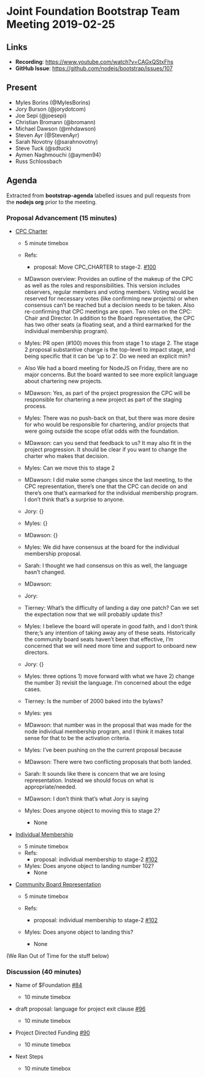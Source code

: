 # Joint Foundation Bootstrap Team Meeting 2019-02-25

## Links

* **Recording**:  https://www.youtube.com/watch?v=CAGxQStxFhs
* **GitHub Issue**: https://github.com/nodejs/bootstrap/issues/107

## Present

- Myles Borins (@MylesBorins)
- Jory Burson (@jorydotcom)
- Joe Sepi (@joesepi)
- Christian Bromann (@bromann)
- Michael Dawson (@mhdawson)
- Steven Ayr (@StevenAyr)
- Sarah Novotny (@sarahnovotny)
- Steve Tuck (@sdtuck)
- Aymen Naghmouchi (@aymen94)
- Russ Schlossbach

## Agenda

Extracted from **bootstrap-agenda** labelled issues and pull requests from the **nodejs org** prior to the meeting.

### Proposal Advancement (15 minutes)
* [CPC Charter](https://github.com/openjs-foundation/cross-project-council/tree/f94c0e919a33bd0323d6190d84f341d21e1a3d6c/proposals/stage-1/CPC_CHARTER)
  * 5 minute timebox
  * Refs:  
    * proposal: Move CPC_CHARTER to stage-2.
      [#100](https://github.com/nodejs/bootstrap/pull/100)

  * MDawson overview: Provides an outline of the makeup of the CPC as well as the roles and responsibilities. This version includes   observers, regular members and voting members. Voting would be reserved for necessary votes (like confirming new projects) or when consensus can’t be reached but a decision needs to be taken. Also re-confirming that CPC meetings are open. Two roles on the CPC: Chair and Director. In addition to the Board representative, the CPC has two other seats (a floating seat, and a third earmarked for the individual membership program).
  * Myles: PR open (#100) moves this from stage 1 to stage 2. The stage 2 proposal substantive change is the top-level to impact stage, and being specific that it can be ‘up to 2’. Do we need an explicit min?
  * Also We had a board meeting for NodeJS on Friday, there are no major concerns. But the board wanted to see more explicit language about chartering new projects. 
  * MDawson: Yes, as part of the project progression the CPC will be responsible for chartering a new project as part of the staging   process. 
  * Myles: There was no push-back on that, but there was more desire for who would be responsible for chartering, and/or projects that were going outside the scope of/at odds with the foundation.
  * MDawson: can you send that feedback to us? It may also fit in the project progression. It should be clear if you want to change the     charter who makes that decision.
  * Myles: Can we move this to stage 2
  * MDawson: I did make some changes since the last meeting, to the CPC representation, there’s one that the CPC can decide on and there’s one that’s earmarked for the individual membership program. I don’t think that’s a surprise to anyone.
  * Jory: {}
  * Myles: {} 
  * MDawson: {}
  * Myles: We did have consensus at the board for the individual membership proposal.
  * Sarah: I thought we had consensus on this as well, the language hasn’t changed.
  * MDawson: 
  * Jory:
  * Tierney: What’s the difficulty of landing a day one patch? Can we set the expectation now that we will probably update this?
  * Myles: I believe the board will operate in good faith, and I don’t think there;’s any intention of taking away any of these seats. Historically the community board seats haven’t been that effective, I’m concerned that we will need more time and support to onboard new directors.
  * Jory: {}
  * Myles: three options 1) move forward with what we have 2) change the number 3) revisit the language. I’m concerned about the edge cases.  
  * Tierney: Is the number of 2000 baked into the bylaws?
  * Myles: yes
  * MDawson: that number was in the proposal that was made for the node individual membership program, and I think it makes total sense for that to be the activation criteria. 
  * Myles: I’ve been pushing on the the current proposal because 
  * MDawson: There were two conflicting proposals that both landed.
  * Sarah: It sounds like there is concern that we are losing representation. Instead we should focus on what is appropriate/needed.
  * MDawson: I don’t think that’s what Jory is saying
  * Myles: Does anyone object to moving this to stage 2?
    * None

* [Individual Membership](https://github.com/openjs-foundation/cross-project-council/tree/f94c0e919a33bd0323d6190d84f341d21e1a3d6c/proposals/stage-1/INDIVIDUAL_MEMBERSHIP)
  * 5 minute timebox
  * Refs:
    * proposal: individual membership to stage-2
      [#102](https://github.com/nodejs/bootstrap/pull/102)
  * Myles: Does anyone object to landing number 102?
    * None

* [Community Board Representation](https://github.com/openjs-foundation/cross-project-council/tree/f94c0e919a33bd0323d6190d84f341d21e1a3d6c/proposals/stage-1/COMMUNITY_BOARD_REPRESENTATION)
  * 5 minute timebox
  * Refs:
    * proposal: individual membership to stage-2 
      [#102](https://github.com/nodejs/bootstrap/pull/102)

  * Myles: Does anyone object to landing this?
    * None


(We Ran Out of Time for the stuff below)

### Discussion (40 minutes)
* Name of $Foundation [#84](https://github.com/nodejs/bootstrap/issues/84)  
  * 10 minute timebox

* draft proposal: language for project exit clause [#96](https://github.com/nodejs/bootstrap/issues/96)
  * 10 minute timebox

* Project Directed Funding [#90](https://github.com/nodejs/bootstrap/issues/90)
  * 10 minute timebox

* Next Steps  
  * 10 minute timebox

